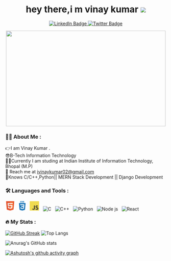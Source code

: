 <div id="header" align="center">
  <div id="badges">
  <h1>
  hey there,i m vinay kumar
  <img src="https://media.giphy.com/media/hvRJCLFzcasrR4ia7z/giphy.gif" width="30px"/>
  </h1>
  <a href="https://www.linkedin.com/in/vinay-kumar-81986b224">
    <img src="https://img.shields.io/badge/LinkedIn-blue?style=for-the-badge&logo=linkedin&logoColor=white" alt="LinkedIn Badge"/>
  </a>
  <a href="https://twitter.com/squirtlelivee">
    <img src="https://img.shields.io/badge/Twitter-blue?style=for-the-badge&logo=twitter&logoColor=white" alt="Twitter Badge"/>
  </a>
  <br>


   

  <span align="center" ><img src="https://user-images.githubusercontent.com/110723566/215167865-4deaab02-057c-4079-b6ed-617dec0b26a0.gif" align ="center" height="300px" width="500px" padding="40 40 px"></span>
</div>
</div>

### :man_technologist: About Me :
👉I am Vinay Kumar .<br>
😎B-Tech  Information Technology <br>
👨‍🎓Currently I am studing at Indian Institute of Information Technology, Bhopal (M.P)<br>
📧 Reach me at ivinaykumar02@gmail.com<br>
👨‍Knows C/C++,Python|| MERN Stack Development || Django Development<br>

### :hammer_and_wrench: Languages and Tools :
<div>
  <img src="https://github.com/devicons/devicon/blob/master/icons/html5/html5-original.svg" title="HTML5" alt="HTML" width="30" height="30"/>&nbsp;
  <img src="https://github.com/devicons/devicon/blob/master/icons/css3/css3-plain-wordmark.svg"  title="CSS3" alt="CSS" width="30" height="30"/>&nbsp;
  <img src="https://github.com/devicons/devicon/blob/master/icons/javascript/javascript-original.svg" title="JavaScript" alt="JavaScript" width="30" height="30"/>&nbsp;&nbsp;
  <img src="https://seeklogo.com/images/C/c-programming-language-logo-9B32D017B1-seeklogo.com.png" title="C" alt="C" width="30" height="30"/>&nbsp;&nbsp;
  <img src="https://seeklogo.com/images/C/c-logo-1B1817C041-seeklogo.com.png" title="C++" alt="C++" width="30" height="30"/>&nbsp;&nbsp;
  <img src="https://seeklogo.com/images/P/python-logo-A32636CAA3-seeklogo.com.png" title="Python" alt="Python" width="30" height="30"/>&nbsp;&nbsp;
  <img src="https://seeklogo.com/images/N/nodejs-logo-065257DE24-seeklogo.com.png" alt="Node js" width="55" height="35"/>&nbsp;&nbsp;
  <img src="https://seeklogo.com/images/R/react-logo-7B3CE81517-seeklogo.com.png" title="React" alt="React" width="40" height="35"/>&nbsp;&nbsp;
 
### :fire: My Stats :
[![GitHub Streak](http://github-readme-streak-stats.herokuapp.com?user=squirtlelive&theme=radical&background=000000)](https://git.io/streak-stats)
![Top Langs](https://github-readme-stats.vercel.app/api/top-langs/?username=squirtlelive&theme=radical)<br>
  

 ![Anurag's GitHub stats](https://github-readme-stats.vercel.app/api?username=squirtlelive&show_icons=true&theme=radical)<br>

[![Ashutosh's github activity graph](https://activity-graph.herokuapp.com/graph?username=squirtlelive&theme=dark)](https://github.com/ashutosh00710/github-readme-activity-graph)<br>


   


